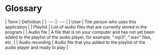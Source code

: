 # Glossary

| Term | Definition |
|: --- |: --- |
| User | The person who uses this application |
| Playlist | List of audio files that are currently stored in the program |
| Audio file | A file that is on your computer and has not yet been added to the playlist of the audio player, for example, ".mp3", ".wav" files, etc. |
| Audio recording | Audio file that you added to the playlist of the audio player and ready to play | 
